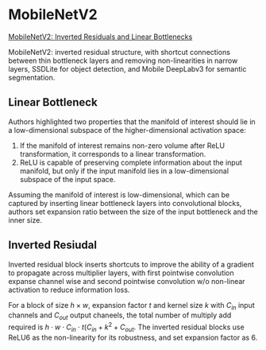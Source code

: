 # MobileNetV2

[MobileNetV2: Inverted Residuals and Linear Bottlenecks](https://openaccess.thecvf.com/content_cvpr_2018/papers/Sandler_MobileNetV2_Inverted_Residuals_CVPR_2018_paper.pdf)  

MobileNetV2: inverted residual structure, with shortcut connections between thin bottleneck layers and removing non-linearities in narrow layers, SSDLite for object detection, and Mobile DeepLabv3 for semantic segmentation.

## Linear Bottleneck
Authors highlighted two properties that the manifold of interest should lie in a low-dimensional subspace of the higher-dimensional activation space:  
1. If the manifold of interest remains non-zero volume after ReLU transformation, it corresponds to a linear transformation.
2. ReLU is capable of preserving complete information about the input manifold, but only if the input manifold lies in a low-dimensional subspace of the input space.

Assuming the manifold of interest is low-dimensional, which can be captured by inserting linear bottleneck layers into convolutional blocks, authors set expansion ratio between the size of the input bottleneck and the inner size.

## Inverted Resiudal
Inverted residual block inserts shortcuts to improve the ability of a gradient to propagate across multiplier layers, with first pointwise convolution expanse channel wise and second pointwise convolution w/o non-linear activation to reduce information loss.  

For a block of size $h\times w$, expansion factor $t$ and kernel size $k$ with $C_{in}$ input channels and $C_{out}$ output chaneels, the total number of multiply add required is $h\cdot w\cdot C_{in}\cdot t(C_{in}+k^2+C_{out}$. The inverted residual blocks use ReLU6 as the non-linearity for its robustness, and set expansion factor as 6.









